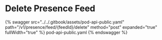 # Delete Presence Feed

{% swagger src="../../.gitbook/assets/pod-api-public.yaml" path="/v1/presence/feed/{feedId}/delete" method="post" expanded="true" fullWidth="true" %} pod-api-public.yaml {% endswagger %}
